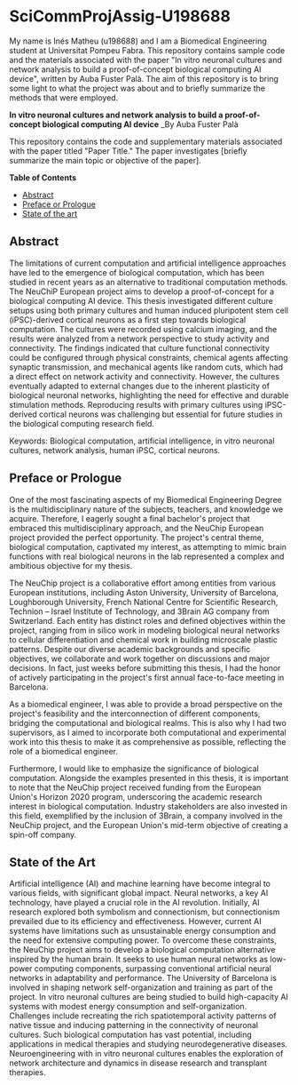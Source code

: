 # SciCommProjAssig-U198688

My name is Inés Matheu (u198688) and I am a Biomedical Engineering student at Universitat Pompeu Fabra. This repository contains sample code and the materials associated with the paper "In vitro neuronal cultures and network analysis to build a proof-of-concept biological computing AI device", written by Auba Fuster Palà. The aim of this repository is to bring some light to what the project was about and to briefly summarize the methods that were employed. 

**In vitro neuronal cultures and network analysis to build a proof-of-concept biological computing AI device**
_By Auba Fuster Palà

This repository contains the code and supplementary materials associated with the paper titled "Paper Title." The paper investigates [briefly summarize the main topic or objective of the paper].

**Table of Contents**

- [Abstract](#abstract)
- [Preface or Prologue](#preface-or-prologue)
- [State of the art](#dependencies)


## Abstract

The limitations of current computation and artificial intelligence approaches have led to the emergence of biological computation, which has been studied in recent years as an alternative to traditional computation methods. The NeuChiP European project aims to develop a proof-of-concept for a biological computing AI device. This thesis investigated different culture setups using both primary cultures and human induced pluripotent stem cell (iPSC)-derived cortical neurons as a first step towards biological computation. The cultures were recorded using calcium imaging, and the results were analyzed from a network perspective to study activity and connectivity. The findings indicated that culture functional connectivity could be configured through physical constraints, chemical agents affecting synaptic transmission, and mechanical agents like random cuts, which had a direct effect on network activity and connectivity. However, the cultures eventually adapted to external changes due to the inherent plasticity of biological neuronal networks, highlighting the need for effective and durable stimulation methods. Reproducing results with primary cultures using iPSC-derived cortical neurons was challenging but essential for future studies in the biological computing research field.

Keywords: Biological computation, artificial intelligence, in vitro neuronal cultures, network analysis, human iPSC, cortical neurons.

## Preface or Prologue

One of the most fascinating aspects of my Biomedical Engineering Degree is the multidisciplinary nature of the subjects, teachers, and knowledge we acquire. Therefore, I eagerly sought a final bachelor's project that embraced this multidisciplinary approach, and the NeuChip European project provided the perfect opportunity. The project's central theme, biological computation, captivated my interest, as attempting to mimic brain functions with real biological neurons in the lab represented a complex and ambitious objective for my thesis.

The NeuChip project is a collaborative effort among entities from various European institutions, including Aston University, University of Barcelona, Loughborough University, French National Centre for Scientific Research, Technion – Israel Institute of Technology, and 3Brain AG company from Switzerland. Each entity has distinct roles and defined objectives within the project, ranging from in silico work in modeling biological neural networks to cellular differentiation and chemical work in building microscale plastic patterns. Despite our diverse academic backgrounds and specific objectives, we collaborate and work together on discussions and major decisions. In fact, just weeks before submitting this thesis, I had the honor of actively participating in the project's first annual face-to-face meeting in Barcelona.

As a biomedical engineer, I was able to provide a broad perspective on the project's feasibility and the interconnection of different components, bridging the computational and biological realms. This is also why I had two supervisors, as I aimed to incorporate both computational and experimental work into this thesis to make it as comprehensive as possible, reflecting the role of a biomedical engineer.

Furthermore, I would like to emphasize the significance of biological computation. Alongside the examples presented in this thesis, it is important to note that the NeuChip project received funding from the European Union's Horizon 2020 program, underscoring the academic research interest in biological computation. Industry stakeholders are also invested in this field, exemplified by the inclusion of 3Brain, a company involved in the NeuChip project, and the European Union's mid-term objective of creating a spin-off company.

## State of the Art

Artificial intelligence (AI) and machine learning have become integral to various fields, with significant global impact. Neural networks, a key AI technology, have played a crucial role in the AI revolution. Initially, AI research explored both symbolism and connectionism, but connectionism prevailed due to its efficiency and effectiveness. However, current AI systems have limitations such as unsustainable energy consumption and the need for extensive computing power. To overcome these constraints, the NeuChip project aims to develop a biological computation alternative inspired by the human brain. It seeks to use human neural networks as low-power computing components, surpassing conventional artificial neural networks in adaptability and performance. The University of Barcelona is involved in shaping network self-organization and training as part of the project. In vitro neuronal cultures are being studied to build high-capacity AI systems with modest energy consumption and self-organization. Challenges include recreating the rich spatiotemporal activity patterns of native tissue and inducing patterning in the connectivity of neuronal cultures. Such biological computation has vast potential, including applications in medical therapies and studying neurodegenerative diseases. Neuroengineering with in vitro neuronal cultures enables the exploration of network architecture and dynamics in disease research and transplant therapies.
